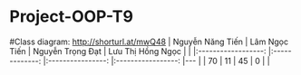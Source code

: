 # Project-OOP-T9
 #Class diagram: http://shorturl.at/mwQ48
| Nguyễn   Năng Tiến 	| Lâm Ngọc Tiến 	| Nguyễn Trọng Đạt 	| Lưu Thị Hồng Ngọc 	|   	|
|:------------------:	|:-------------:	|:----------------:	|:-----------------:	|---	|
|         70         	|       11      	|        45        	|         0         	|   	|
